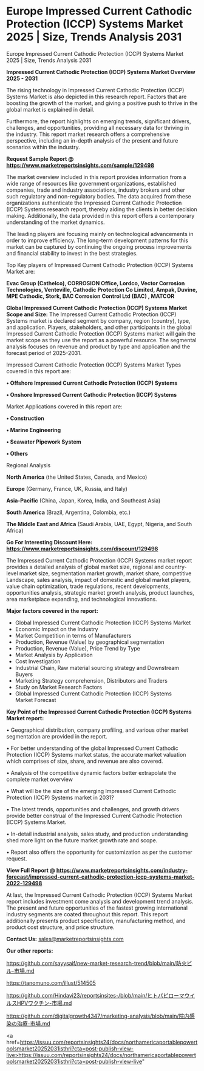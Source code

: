 # Europe Impressed Current Cathodic Protection (ICCP) Systems Market 2025 | Size, Trends Analysis 2031
Europe Impressed Current Cathodic Protection (ICCP) Systems Market 2025 | Size, Trends Analysis 2031

<Strong> Impressed Current Cathodic Protection (ICCP) Systems Market Overview 2025 - 2031</strong>

The rising technology in Impressed Current Cathodic Protection (ICCP) Systems Market is also depicted in this research report. Factors that are boosting the growth of the market, and giving a positive push to thrive in the global market is explained in detail.

Furthermore, the report highlights on emerging trends, significant drivers, challenges, and opportunities, providing all necessary data for thriving in the industry. This report market research offers a comprehensive perspective, including an in-depth analysis of the present and future scenarios within the industry.

<strong>Request Sample Report @ <a href=https://www.marketreportsinsights.com/sample/129498>https://www.marketreportsinsights.com/sample/129498</a></strong>

The market overview included in this report provides information from a wide range of resources like government organizations, established companies, trade and industry associations, industry brokers and other such regulatory and non-regulatory bodies. The data acquired from these organizations authenticate the Impressed Current Cathodic Protection (ICCP) Systems research report, thereby aiding the clients in better decision making. Additionally, the data provided in this report offers a contemporary understanding of the market dynamics.

The leading players are focusing mainly on technological advancements in order to improve efficiency. The long-term development patterns for this market can be captured by continuing the ongoing process improvements and financial stability to invest in the best strategies.

Top Key players of Impressed Current Cathodic Protection (ICCP) Systems Market are:

<strong>Evac Group (Cathelco), CORROSION Office, Lordco, Vector Corrosion Technologies, Venteville, Cathodic Protection Co Limited, Ampak, Duvine, MPE Cathodic, Stork, BAC Corrosion Control Ltd (BAC) , MATCOR</strong>

<strong><b>Global Impressed Current Cathodic Protection (ICCP) Systems Market Scope and Size:</b></strong>
The Impressed Current Cathodic Protection (ICCP) Systems market is declared segment by company, region (country), type, and application. Players, stakeholders, and other participants in the global Impressed Current Cathodic Protection (ICCP) Systems market will gain the market scope as they use the report as a powerful resource. The segmental analysis focuses on revenue and product by type and application and the forecast period of 2025-2031.

Impressed Current Cathodic Protection (ICCP) Systems Market Types covered in this report are:

<strong>• Offshore Impressed Current Cathodic Protection (ICCP) Systems

• Onshore Impressed Current Cathodic Protection (ICCP) Systems</strong>

Market Applications covered in this report are:

<strong>• Construction

• Marine Engineering

• Seawater Pipework System

• Others</strong> 

Regional Analysis

<strong>North America</strong> (the United States, Canada, and Mexico)

<strong>Europe</strong> (Germany, France, UK, Russia, and Italy)

<strong>Asia-Pacific</strong> (China, Japan, Korea, India, and Southeast Asia)

<strong>South America</strong> (Brazil, Argentina, Colombia, etc.)

<strong>The Middle East and Africa</strong> (Saudi Arabia, UAE, Egypt, Nigeria, and South Africa)

<strong>Go For Interesting Discount Here: <a href=https://www.marketreportsinsights.com/discount/129498>https://www.marketreportsinsights.com/discount/129498</a></strong>

The Impressed Current Cathodic Protection (ICCP) Systems market report provides a detailed analysis of global market size, regional and country-level market size, segmentation market growth, market share, competitive Landscape, sales analysis, impact of domestic and global market players, value chain optimization, trade regulations, recent developments, opportunities analysis, strategic market growth analysis, product launches, area marketplace expanding, and technological innovations.

<strong><b>Major factors covered in the report:</b></strong>
<ul>
  <li>Global Impressed Current Cathodic Protection (ICCP) Systems Market </li>
  <li>Economic Impact on the Industry</li>
  <li>Market Competition in terms of Manufacturers</li>
  <li>Production, Revenue (Value) by geographical segmentation</li>
  <li>Production, Revenue (Value), Price Trend by Type</li>
  <li>Market Analysis by Application</li>
  <li>Cost Investigation</li>
  <li>Industrial Chain, Raw material sourcing strategy and Downstream Buyers</li>
  <li>Marketing Strategy comprehension, Distributors and Traders</li>
  <li>Study on Market Research Factors</li>
  <li>Global Impressed Current Cathodic Protection (ICCP) Systems Market Forecast</li>
</ul>

<strong><b>Key Point of the Impressed Current Cathodic Protection (ICCP) Systems Market report:</b></strong>

• Geographical distribution, company profiling, and various other market segmentation are provided in the report.

• For better understanding of the global Impressed Current Cathodic Protection (ICCP) Systems market status, the accurate market valuation which comprises of size, share, and revenue are also covered.

• Analysis of the competitive dynamic factors better extrapolate the complete market overview

• What will be the size of the emerging Impressed Current Cathodic Protection (ICCP) Systems market in 2031?

• The latest trends, opportunities and challenges, and growth drivers provide better construal of the Impressed Current Cathodic Protection (ICCP) Systems Market.

• In-detail industrial analysis, sales study, and production understanding shed more light on the future market growth rate and scope.

• Report also offers the opportunity for customization as per the customer request.

<strong><b>View Full Report @ <a href=https://www.marketreportsinsights.com/industry-forecast/impressed-current-cathodic-protection-iccp-systems-market-2022-129498>https://www.marketreportsinsights.com/industry-forecast/impressed-current-cathodic-protection-iccp-systems-market-2022-129498</a></b></strong>


At last, the Impressed Current Cathodic Protection (ICCP) Systems Market report includes investment come analysis and development trend analysis. The present and future opportunities of the fastest growing international industry segments are coated throughout this report. This report additionally presents product specification, manufacturing method, and product cost structure, and price structure.

<strong>Contact Us:</strong>
sales@marketreportsinsights.com

<strong>Our other reports:</strong>

<a href=https://github.com/sayysaif/new-market-research-trend/blob/main/防火ビル-市場.md>https://github.com/sayysaif/new-market-research-trend/blob/main/防火ビル-市場.md</a>

<a href=https://tanomuno.com/illust/514505>https://tanomuno.com/illust/514505</a>

<a href=https://github.com/Hindavi23/reportsinsites-/blob/main/ヒトパピローマウイルスHPVワクチン-市場.md>https://github.com/Hindavi23/reportsinsites-/blob/main/ヒトパピローマウイルスHPVワクチン-市場.md</a>

<a href=https://github.com/digitalgrowth4347/marketing-analysis/blob/main/院内感染の治療-市場.md>https://github.com/digitalgrowth4347/marketing-analysis/blob/main/院内感染の治療-市場.md</a>

<a href=https://issuu.com/reportsinsights24/docs/northamericaportablepowertoolsmarket20252031isthri?cta=post-publish-view-live>https://issuu.com/reportsinsights24/docs/northamericaportablepowertoolsmarket20252031isthri?cta=post-publish-view-live</a>"

